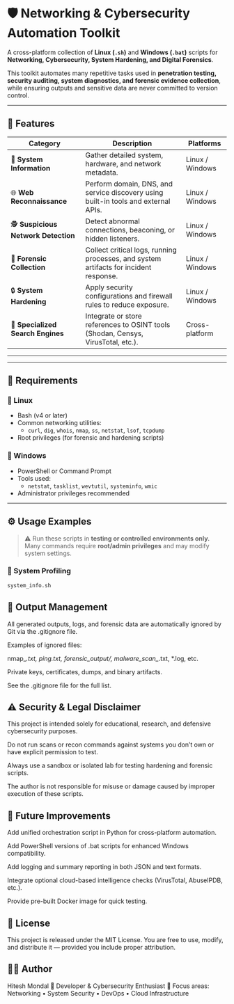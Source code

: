 # 🛡️ Networking & Cybersecurity Automation Toolkit

A cross-platform collection of **Linux (`.sh`)** and **Windows (`.bat`)** scripts for **Networking, Cybersecurity, System Hardening, and Digital Forensics**.

This toolkit automates many repetitive tasks used in **penetration testing, security auditing, system diagnostics, and forensic evidence collection**, while ensuring outputs and sensitive data are never committed to version control.

---

## 🚀 Features

| Category | Description | Platforms |
|-----------|--------------|------------|
| 🧠 **System Information** | Gather detailed system, hardware, and network metadata. | Linux / Windows |
| 🌐 **Web Reconnaissance** | Perform domain, DNS, and service discovery using built-in tools and external APIs. | Linux / Windows |
| 🕵️ **Suspicious Network Detection** | Detect abnormal connections, beaconing, or hidden listeners. | Linux / Windows |
| 🧰 **Forensic Collection** | Collect critical logs, running processes, and system artifacts for incident response. | Linux / Windows |
| 🔒 **System Hardening** | Apply security configurations and firewall rules to reduce exposure. | Linux / Windows |
| 🧩 **Specialized Search Engines** | Integrate or store references to OSINT tools (Shodan, Censys, VirusTotal, etc.). | Cross-platform |

---


---

## 🧰 Requirements

### 🔹 Linux
- Bash (v4 or later)
- Common networking utilities:
  - `curl`, `dig`, `whois`, `nmap`, `ss`, `netstat`, `lsof`, `tcpdump`
- Root privileges (for forensic and hardening scripts)

### 🔹 Windows
- PowerShell or Command Prompt
- Tools used:
  - `netstat`, `tasklist`, `wevtutil`, `systeminfo`, `wmic`
- Administrator privileges recommended

---

## ⚙️ Usage Examples

> ⚠️ Run these scripts in **testing or controlled environments only.**
> Many commands require **root/admin privileges** and may modify system settings.

### 🧩 System Profiling
```bash
system_info.sh
```

## 🧹 Output Management

All generated outputs, logs, and forensic data are automatically ignored by Git via the .gitignore file.

Examples of ignored files:

nmap_*.txt, ping.txt, forensic_output/, malware_scan_*.txt, *.log, etc.

Private keys, certificates, dumps, and binary artifacts.

See the .gitignore
 file for the full list.

## ⚠️ Security & Legal Disclaimer

This project is intended solely for educational, research, and defensive cybersecurity purposes.

Do not run scans or recon commands against systems you don’t own or have explicit permission to test.

Always use a sandbox or isolated lab for testing hardening and forensic scripts.

The author is not responsible for misuse or damage caused by improper execution of these scripts.

## 🧱 Future Improvements

Add unified orchestration script in Python for cross-platform automation.

Add PowerShell versions of .bat scripts for enhanced Windows compatibility.

Add logging and summary reporting in both JSON and text formats.

Integrate optional cloud-based intelligence checks (VirusTotal, AbuseIPDB, etc.).

Provide pre-built Docker image for quick testing.

## 🧾 License

This project is released under the MIT License.
You are free to use, modify, and distribute it — provided you include proper attribution.

## 👨‍💻 Author

Hitesh Mondal
🔹 Developer & Cybersecurity Enthusiast
🔹 Focus areas: Networking • System Security • DevOps • Cloud Infrastructure